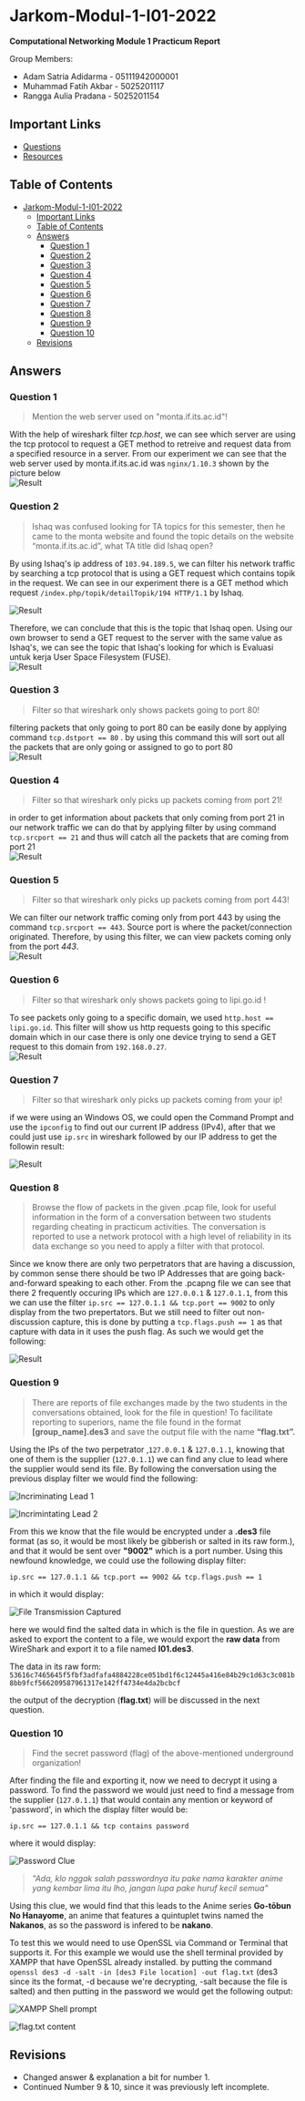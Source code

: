 # Jarkom-Modul-1-I01-2022

**Computational Networking Module 1 Practicum Report**

Group Members:

+ Adam Satria Adidarma - 05111942000001
+ Muhammad Fatih Akbar - 5025201117
+ Rangga Aulia Pradana - 5025201154


## Important Links

+ [Questions](https://docs.google.com/document/d/1e5fXdleV59vFthVeK0O5WfmuOYV6xi6WkpHsZEiBofE/edit?usp=sharing)
+ [Resources](https://drive.google.com/drive/folders/1mj1IKV1_NPWtz7AcIytw4DK8vC9fZ1Ox?usp=sharing)

## Table of Contents

- [Jarkom-Modul-1-I01-2022](#jarkom-modul-1-i01-2022)
  - [Important Links](#important-links)
  - [Table of Contents](#table-of-contents)
  - [Answers](#answers)
    - [Question 1](#question-1)
    - [Question 2](#question-2)
    - [Question 3](#question-3)
    - [Question 4](#question-4)
    - [Question 5](#question-5)
    - [Question 6](#question-6)
    - [Question 7](#question-7)
    - [Question 8](#question-8)
    - [Question 9](#question-9)
    - [Question 10](#question-10)
  - [Revisions](#revisions)


## Answers

### Question 1

> Mention the web server used on "monta.if.its.ac.id"!

With the help of wireshark filter _tcp.host_, we can see which server are using the tcp protocol to request a GET method to retreive and request data from a specified resource in a server. From our experiment we can see that the web server used by monta.if.its.ac.id was `nginx/1.10.3` shown by the picture below <br>
![Result](Contents/no1.png)

### Question 2

> Ishaq was confused looking for TA topics for this semester, then he came to the monta website and found the topic details on the website “monta.if.its.ac.id”, what TA title did Ishaq open?

By using Ishaq's ip address of `103.94.189.5`, we can filter his network traffic by searching a tcp protocol that is using a GET request which contains topik in the request. We can see in our experiment there is a GET method which request `/index.php/topik/detailTopik/194 HTTP/1.1` by Ishaq.

![Result](Contents/no2_1.png)

Therefore, we can conclude that this is the topic that Ishaq open. Using our own browser to send a GET request to the server with the same value as Ishaq's, we can see the topic that Ishaq's looking for which is Evaluasi untuk kerja User Space Filesystem (FUSE).<br>
![Result](Contents/no2_2.png)

### Question 3

> Filter so that wireshark only shows packets going to port 80!

filtering packets that only going to port 80 can be easily done by applying command `tcp.dstport == 80` . by using this command this will sort out all the packets that are only going or assigned to go to port 80 <br>
![Result](Contents/no3.png)

### Question 4

> Filter so that wireshark only picks up packets coming from port 21!

in order to get information about packets that only coming from port 21 in our network traffic we can do that by applying filter by using command `tcp.srcport == 21` and thus will catch all the packets that are coming from port 21 <br>
![Result](Contents/no4.png)

### Question 5

> Filter so that wireshark only picks up packets coming from port 443!

We can filter our network traffic coming only from port 443 by using the command `tcp.srcport == 443`. Source port is where the packet/connection originated. Therefore, by using this filter, we can view packets coming only from the port _443_.<br>
![Result](Contents/no5.png)

### Question 6

> Filter so that wireshark only shows packets going to lipi.go.id !

To see packets only going to a specific domain, we used `http.host == lipi.go.id`. This filter will show us http requests going to this specific domain which in our case there is only one device trying to send a GET request to this domain from `192.168.0.27`.<br>
![Result](Contents/no6.png)

### Question 7

> Filter so that wireshark only picks up packets coming from your ip!

if we were using an Windows OS, we could open the Command Prompt and use the `ipconfig` to find out our current IP address (IPv4), after that we could just use `ip.src` in wireshark followed by our IP address to get the followin result:

![Result](Contents/no7.png)

### Question 8

> Browse the flow of packets in the given .pcap file, look for useful information in the form of a conversation between two students regarding cheating in practicum activities. The conversation is reported to use a network protocol with a high level of reliability in its data exchange so you need to apply a filter with that protocol.

Since we know there are only two perpetrators that are having a discussion, by common sense there should be two IP Addresses that are going back-and-forward speaking to each other. From the .pcapng file we can see that there 2 frequently occuring IPs which are `127.0.0.1` & `127.0.1.1`, from this we can use the filter `ip.src == 127.0.1.1 && tcp.port == 9002` to only display from the two prepertators. But we still need to filter out non-discussion capture, this is done by putting a `tcp.flags.push == 1` as that capture with data in it uses the push flag. As such we would get the following:

![Result](Contents/no8.png)

### Question 9

> There are reports of file exchanges made by the two students in the conversations obtained, look for the file in question! To facilitate reporting to superiors, name the file found in the format **[group_name].des3** and save the output file with the name **“flag.txt”.**

Using the IPs of the two perpetrator ,`127.0.0.1` & `127.0.1.1`, knowing that one of them is the supplier (`127.0.1.1`) we can find any clue to lead where the supplier would send its file. By following the conversation using the previous display filter we would find the following:

![Incriminating Lead 1](Contents/no9_1.png)

![Incrimintating Lead 2](Contents/no9_2.png)

From this we know that the file would be encrypted under a **.des3** file format (as so, it would be most likely be gibberish or salted in its raw form.), and that it would be sent over **"9002"** which is a port number. Using this newfound knowledge, we could use the following display filter:

`ip.src == 127.0.1.1 && tcp.port == 9002 && tcp.flags.push == 1`

in which it would display:

![File Transmission Captured](Contents/no9_3.png)

here we would find the salted data in which is the file in question. As we are asked to export the content to a file, we would export the **raw data** from WireShark and export it to a file named **I01.des3**.

The data in its raw form:<br>
`53616c7465645f5fbf3adfafa4884228ce051bd1f6c12445a416e84b29c1d63c3c081b8bb9fcf566209587961317e142ff4734e4da2bcbcf`

the output of the decryption (**flag.txt**) will be discussed in the next question.

### Question 10

> Find the secret password (flag) of the above-mentioned underground organization!

After finding the file and exporting it, now we need to decrypt it using a password. To find the password we would just need to find a message from the supplier (`127.0.1.1`) that would contain any mention or keyword of 'password', in which the display filter would be:

`ip.src == 127.0.1.1 && tcp contains password`

where it would display:

![Password Clue](Contents/no10_1.png)

>*"Ada, klo nggak salah passwordnya itu pake nama karakter anime yang kembar lima itu lho, jangan lupa pake huruf kecil semua"*

Using this clue, we would find that this leads to the Anime series **Go-tōbun No Hanayome**, an anime that features a quintuplet twins named the **Nakanos**, as so the password is infered to be **nakano**.

To test this we would need to use OpenSSL via Command or Terminal that supports it. For this example we would use the shell terminal provided by XAMPP that have OpenSSL already installed. by putting the command `openssl des3 -d -salt -in [des3 File location] -out flag.txt` (des3 since its the format, -d because we're decrypting, -salt because the file is salted) and then putting in the password we would get the following output:

![XAMPP Shell prompt](Contents/no10_2.png)

![flag.txt content](Contents/no10_3.png)



## Revisions

+ Changed answer & explanation a bit for number 1.
+ Continued Number 9 & 10, since it was previously left incomplete.
